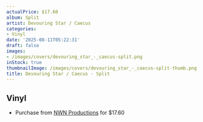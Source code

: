 ```yaml
---
actualPrice: $17.60
album: Split
artist: Devouring Star / Caecus
categories:
- Vinyl
date: '2025-08-11T05:22:31'
draft: false
images:
- /images/covers/devouring_star_-_caecus-split.png
inStock: true
thumbnailImage: /images/covers/devouring_star_-_caecus-split-thumb.png
title: Devouring Star / Caecus - Split
---
```


## Vinyl
* Purchase from [NWN Productions](http://shop.nwnprod.com/index.php?route=product/product&path=75&product_id=5964&sort=pd.name&order=ASC) for $17.60
